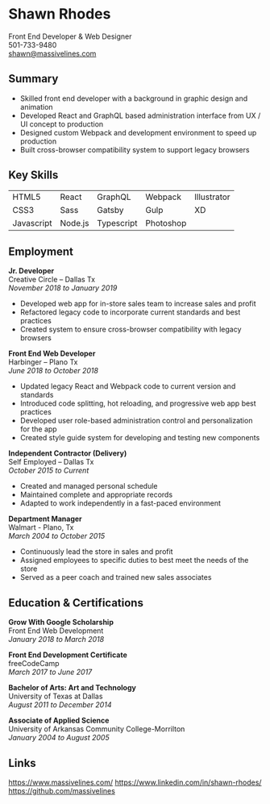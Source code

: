 # Shawn Rhodes
Front End Developer & Web Designer   
501-733-9480   
shawn@massivelines.com   

## Summary

- Skilled front end developer with a background in graphic design and animation
- Developed React and GraphQL based administration interface from UX / UI concept to production
- Designed custom Webpack and development environment to speed up production
- Built cross-browser compatibility system to support legacy browsers

## Key Skills
|   |  |  |  |  |
| ------------- | ------------- | ------------- | ------------- | ------------- |
| HTML5         | React         | GraphQL       | Webpack       | Illustrator   |
| CSS3          | Sass          | Gatsby        | Gulp          | XD            | 
| Javascript    | Node.js       | Typescript    | Photoshop     |               | 

## Employment

**Jr. Developer**   
Creative Circle – Dallas Tx   
*November 2018 to January 2019*   
- Developed web app for in-store sales team to increase sales and profit   
- Refactored legacy code to incorporate current standards and best practices   
- Created system to ensure cross-browser compatibility with legacy browsers   

**Front End Web Developer**   
Harbinger – Plano Tx   
*June 2018 to October 2018*   
- Updated legacy React and Webpack code to current version and standards   
- Introduced code splitting, hot reloading, and progressive web app best practices   
- Developed user role-based administration control and personalization for the app   
- Created style guide system for developing and testing new components   

**Independent Contractor (Delivery)**   
Self Employed – Dallas Tx   
*October 2015 to Current*   
- Created and managed personal schedule   
- Maintained complete and appropriate records   
- Adapted to work independently in a fast-paced environment   

**Department Manager**   
Walmart - Plano, Tx   
*March 2004 to October 2015*
- Continuously lead the store in sales and profit
- Assigned employees to specific duties to best meet the needs of the store
- Served as a peer coach and trained new sales associates

## Education & Certifications

**Grow With Google Scholarship**   
Front End Web Development   
*January 2018 to March 2018*   

**Front End Development Certificate**   
freeCodeCamp   
*March 2017 to June 2017*   

**Bachelor of Arts: Art and Technology**     
University of Texas at Dallas   
*August 2011 to December 2014*   

**Associate of Applied Science**     
University of Arkansas Community College-Morrilton   
*January 2004 to August 2005*   

## Links
https://www.massivelines.com/
https://www.linkedin.com/in/shawn-rhodes/
https://github.com/massivelines
